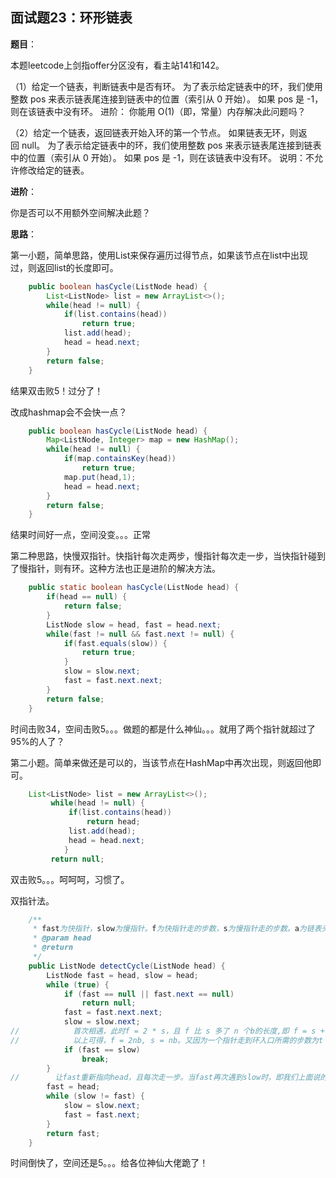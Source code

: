 ## 面试题23：环形链表

**题目**：

本题leetcode上剑指offer分区没有，看主站141和142。

（1）给定一个链表，判断链表中是否有环。
为了表示给定链表中的环，我们使用整数 pos 来表示链表尾连接到链表中的位置（索引从 0 开始）。 如果 pos 是 -1，则在该链表中没有环。
进阶：
你能用 O(1)（即，常量）内存解决此问题吗？

（2）给定一个链表，返回链表开始入环的第一个节点。 如果链表无环，则返回 null。
为了表示给定链表中的环，我们使用整数 pos 来表示链表尾连接到链表中的位置（索引从 0 开始）。 如果 pos 是 -1，则在该链表中没有环。
说明：不允许修改给定的链表。

**进阶**：

你是否可以不用额外空间解决此题？

**思路**：

第一小题，简单思路，使用List来保存遍历过得节点，如果该节点在list中出现过，则返回list的长度即可。

```java
	public boolean hasCycle(ListNode head) {
        List<ListNode> list = new ArrayList<>();
        while(head != null) {
        	if(list.contains(head))
        		return true;
        	list.add(head);
        	head = head.next;
        }
        return false;
    }
```
结果双击败5！过分了！

改成hashmap会不会快一点？
```java
	public boolean hasCycle(ListNode head) {
		Map<ListNode, Integer> map = new HashMap();
        while(head != null) {
        	if(map.containsKey(head))
        		return true;
        	map.put(head,1);
        	head = head.next;
        }
        return false;
    }
```
结果时间好一点，空间没变。。。正常

第二种思路，快慢双指针。快指针每次走两步，慢指针每次走一步，当快指针碰到了慢指针，则有环。这种方法也正是进阶的解决方法。
```java
	public static boolean hasCycle(ListNode head) {
		if(head == null) {
			return false;
		}
		ListNode slow = head, fast = head.next;
		while(fast != null && fast.next != null) {
			if(fast.equals(slow)) {
				return true;
			}
			slow = slow.next;
			fast = fast.next.next;
		}
		return false;
    }
```
时间击败34，空间击败5。。。做题的都是什么神仙。。。就用了两个指针就超过了95%的人了？

第二小题。简单来做还是可以的，当该节点在HashMap中再次出现，则返回他即可。
```java
	List<ListNode> list = new ArrayList<>();
		 while(head != null) {
			 if(list.contains(head))
				 return head;
			 list.add(head);
			 head = head.next;
	        }
		 return null;
```

双击败5。。。呵呵呵，习惯了。

双指针法。

```java
    /**
     * fast为快指针，slow为慢指针。f为快指针走的步数，s为慢指针走的步数。a为链表头到环入口的步数，b为环的长度。
     * @param head
     * @return
     */
	public ListNode detectCycle(ListNode head) {
		ListNode fast = head, slow = head;
        while (true) {
            if (fast == null || fast.next == null) 
            	return null;
            fast = fast.next.next;
            slow = slow.next;
//            首次相遇，此时f = 2 * s，且 f 比 s 多了 n 个b的长度,即 f = s + nb。
//            以上可得，f = 2nb, s = nb。又因为一个指针走到环入口所需的步数为t = a + mb。所以只需让slow再走 a 步即可到环入口。
            if (fast == slow) 
            	break;
        }
//        让fast重新指向head，且每次走一步。当fast再次遇到slow时，即我们上面说的 a 步。此时就在环的入口处
        fast = head;
        while (slow != fast) {
            slow = slow.next;
            fast = fast.next;
        }
        return fast;
    }
```
时间倒快了，空间还是5。。。给各位神仙大佬跪了！

